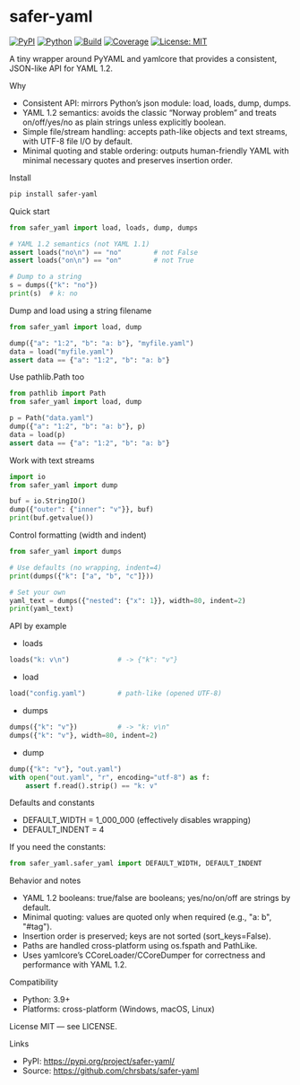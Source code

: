 # safer-yaml

[![PyPI](https://img.shields.io/pypi/v/safer-yaml.svg)](https://pypi.org/project/safer-yaml/)
[![Python](https://img.shields.io/pypi/pyversions/safer-yaml.svg)](https://pypi.org/project/safer-yaml/)
[![Build](https://github.com/chrsbats/safer-yaml/workflows/ci.yml/badge.svg)](https://github.com/chrsbats/safer-yaml/actions/workflows/ci.yml)
[![Coverage](https://img.shields.io/badge/coverage-100%25-brightgreen.svg)](https://github.com/chrsbats/safer-yaml/actions/workflows/ci.yml)
[![License: MIT](https://img.shields.io/badge/License-MIT-yellow.svg)](LICENSE)

A tiny wrapper around PyYAML and yamlcore that provides a consistent, JSON-like API for YAML 1.2.

Why

- Consistent API: mirrors Python’s json module: load, loads, dump, dumps.
- YAML 1.2 semantics: avoids the classic “Norway problem” and treats on/off/yes/no as plain strings unless explicitly boolean.
- Simple file/stream handling: accepts path-like objects and text streams, with UTF-8 file I/O by default.
- Minimal quoting and stable ordering: outputs human-friendly YAML with minimal necessary quotes and preserves insertion order.

Install

```bash
pip install safer-yaml
```

Quick start

```python
from safer_yaml import load, loads, dump, dumps

# YAML 1.2 semantics (not YAML 1.1)
assert loads("no\n") == "no"        # not False
assert loads("on\n") == "on"        # not True

# Dump to a string
s = dumps({"k": "no"})
print(s)  # k: no
```

Dump and load using a string filename

```python
from safer_yaml import load, dump

dump({"a": "1:2", "b": "a: b"}, "myfile.yaml")
data = load("myfile.yaml")
assert data == {"a": "1:2", "b": "a: b"}
```

Use pathlib.Path too

```python
from pathlib import Path
from safer_yaml import load, dump

p = Path("data.yaml")
dump({"a": "1:2", "b": "a: b"}, p)
data = load(p)
assert data == {"a": "1:2", "b": "a: b"}
```

Work with text streams

```python
import io
from safer_yaml import dump

buf = io.StringIO()
dump({"outer": {"inner": "v"}}, buf)
print(buf.getvalue())
```

Control formatting (width and indent)

```python
from safer_yaml import dumps

# Use defaults (no wrapping, indent=4)
print(dumps({"k": ["a", "b", "c"]}))

# Set your own
yaml_text = dumps({"nested": {"x": 1}}, width=80, indent=2)
print(yaml_text)
```

API by example

- loads

```python
loads("k: v\n")            # -> {"k": "v"}
```

- load

```python
load("config.yaml")        # path-like (opened UTF-8)
```

- dumps

```python
dumps({"k": "v"})          # -> "k: v\n"
dumps({"k": "v"}, width=80, indent=2)
```

- dump

```python
dump({"k": "v"}, "out.yaml")
with open("out.yaml", "r", encoding="utf-8") as f:
    assert f.read().strip() == "k: v"
```

Defaults and constants

- DEFAULT_WIDTH = 1_000_000 (effectively disables wrapping)
- DEFAULT_INDENT = 4

If you need the constants:

```python
from safer_yaml.safer_yaml import DEFAULT_WIDTH, DEFAULT_INDENT
```

Behavior and notes

- YAML 1.2 booleans: true/false are booleans; yes/no/on/off are strings by default.
- Minimal quoting: values are quoted only when required (e.g., "a: b", "#tag").
- Insertion order is preserved; keys are not sorted (sort_keys=False).
- Paths are handled cross-platform using os.fspath and PathLike.
- Uses yamlcore’s CCoreLoader/CCoreDumper for correctness and performance with YAML 1.2.

Compatibility

- Python: 3.9+
- Platforms: cross-platform (Windows, macOS, Linux)

License
MIT — see LICENSE.

Links

- PyPI: https://pypi.org/project/safer-yaml/
- Source: https://github.com/chrsbats/safer-yaml
